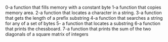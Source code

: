 0-a function that fills memory with a constant byte
1-a function that copies memory area.
2-a function that locates a character in a string.
3-a function that gets the length of a prefix substring
4-a function that searches a string for any of a set of bytes
5- a function that locates a substring
6-a function that prints the chessboard.
7-a function that prints the sum of the two diagonals of a square matrix of integers
